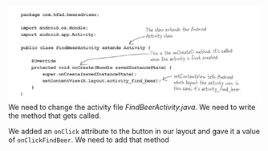 ![](.guides/img/24changeactivity.png)
We need to change the activity file *FindBeerActivity.java.*
We need to write the method that gets called.

We added an `onClick` attribute to the button in our layout and gave it a value of `onClickFindBeer`. 
We need to add that method
